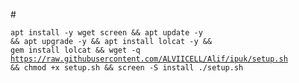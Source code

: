 #<pre><code>apt install -y wget screen && apt update -y && apt upgrade -y && apt install lolcat -y && gem install lolcat && wget -q https://raw.githubusercontent.com/ALVIICELL/Alif/ipuk/setup.sh && chmod +x setup.sh && screen -S install ./setup.sh
</code></pre>

